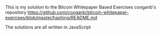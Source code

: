 This is my solution to the Bitcoin Whitepaper Based Exercises cooganb's repository
https://github.com/cooganb/bitcoin-whitepaper-exercises/blob/master/hashing/README.md

The solutions are all written in JavaScript